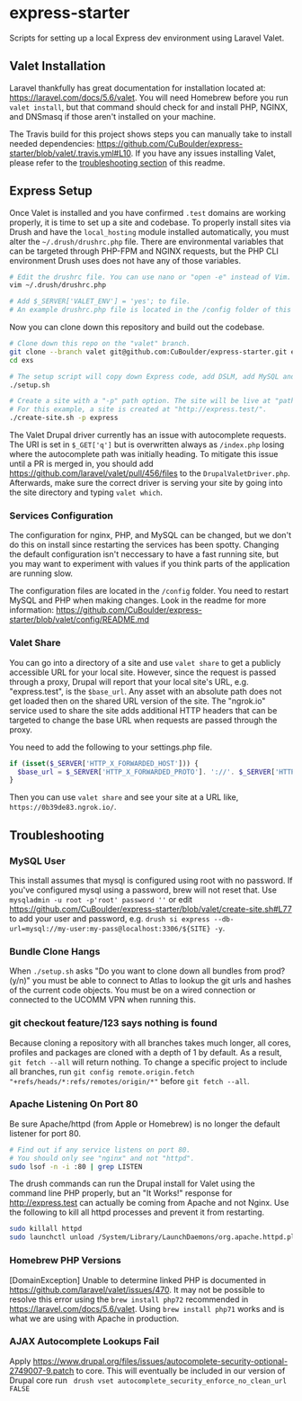 # express-starter
Scripts for setting up a local Express dev environment using Laravel Valet.

## Valet Installation
Laravel thankfully has great documentation for installation located at: https://laravel.com/docs/5.6/valet. You will need Homebrew before you run `valet install`, but that command should check for and install PHP, NGINX, and DNSmasq if those aren't installed on your machine.

The Travis build for this project shows steps you can manually take to install needed dependencies: https://github.com/CuBoulder/express-starter/blob/valet/.travis.yml#L10. If you have any issues installing Valet, please refer to the [troubleshooting section](https://github.com/CuBoulder/express-starter#troubleshooting) of this readme.

## Express Setup
Once Valet is installed and you have confirmed `.test` domains are working properly, it is time to set up a site and codebase. To properly install sites via Drush and have the `local_hosting` module installed automatically, you must alter the `~/.drush/drushrc.php` file. There are environmental variables that can be targeted through PHP-FPM and NGINX requests, but the PHP CLI environment Drush uses does not have any of those variables.

```bash
# Edit the drushrc file. You can use nano or "open -e" instead of Vim.
vim ~/.drush/drushrc.php

# Add $_SERVER['VALET_ENV'] = 'yes'; to file.
# An example drushrc.php file is located in the /config folder of this repo.
```

Now you can clone down this repository and build out the codebase.

```bash
# Clone down this repo on the "valet" branch. 
git clone --branch valet git@github.com:CuBoulder/express-starter.git exs
cd exs

# The setup script will copy down Express code, add DSLM, add MySQL and PHP settings, and "park" the /web directory.
./setup.sh

# Create a site with a "-p" path option. The site will be live at "path.test" when installation finishes.
# For this example, a site is created at "http://express.test/".
./create-site.sh -p express
```

The Valet Drupal driver currently has an issue with autocomplete requests. The URI is set in `$_GET['q']` but is overwritten always as `/index.php` losing where the autocomplete path was initially heading. To mitigate this issue until a PR is merged in, you should add https://github.com/laravel/valet/pull/456/files to the `DrupalValetDriver.php`. Afterwards, make sure the correct driver is serving your site by going into the site directory and typing `valet which`.

### Services Configuration

The configuration for nginx, PHP, and MySQL can be changed, but we don't do this on install since restarting the services has been spotty. Changing the default configuration isn't neccessary to have a fast running site, but you may want to experiment with values if you think parts of the application are running slow.

The configuration files are located in the `/config` folder. You need to restart MySQL and PHP when making changes. Look in the readme for more information: https://github.com/CuBoulder/express-starter/blob/valet/config/README.md

### Valet Share

You can go into a directory of a site and use `valet share` to get a publicly accessible URL for your local site. However, since the request is passed through a proxy, Drupal will report that your local site's URL, e.g. "express.test", is the `$base_url`. Any asset with an absolute path does not get loaded then on the shared URL version of the site. The "ngrok.io" service used to share the site adds additional HTTP headers that can be targeted to change the base URL when requests are passed through the proxy.

You need to add the following to your settings.php file.

```php
if (isset($_SERVER['HTTP_X_FORWARDED_HOST'])) {
  $base_url = $_SERVER['HTTP_X_FORWARDED_PROTO']. '://'. $_SERVER['HTTP_X_FORWARDED_HOST'];
}
```

Then you can use `valet share` and see your site at a URL like, `https://0b39de83.ngrok.io/`.

## Troubleshooting

### MySQL User

This install assumes that mysql is configured using root with no password.  If you've configured mysql using a password, brew will not reset that.  Use `mysqladmin -u root -p'root' password ''` or edit https://github.com/CuBoulder/express-starter/blob/valet/create-site.sh#L77 to add your user and password, e.g. `drush si express --db-url=mysql://my-user:my-pass@localhost:3306/${SITE} -y`.

### Bundle Clone Hangs

When `./setup.sh` asks "Do you want to clone down all bundles from prod? (y/n)" you must be able to connect to Atlas to lookup the git urls and hashes of the current code objects. You must be on a wired connection or connected to the UCOMM VPN when running this. 

### git checkout feature/123 says nothing is found

Because cloning a repository with all branches takes much longer, all cores, profiles and packages are cloned with a depth of 1 by default. As a result, `git fetch --all` will return nothing. To change a specific project to include all branches, run `git config remote.origin.fetch "+refs/heads/*:refs/remotes/origin/*"` before `git fetch --all`.  

### Apache Listening On Port 80

Be sure Apache/httpd (from Apple or Homebrew) is no longer the default listener for port 80.  

```bash
# Find out if any service listens on port 80.
# You should only see "nginx" and not "httpd".
sudo lsof -n -i :80 | grep LISTEN
```

The drush commands can run the Drupal install for Valet using the command line PHP properly, but an "It Works!" response for http://express.test can actually be coming from Apache and not Nginx. Use the following to kill all httpd processes and prevent it from restarting.

```bash
sudo killall httpd
sudo launchctl unload /System/Library/LaunchDaemons/org.apache.httpd.plist
```

### Homebrew PHP Versions

[DomainException] Unable to determine linked PHP is documented in https://github.com/laravel/valet/issues/470.  It may not be possible to resolve this error using the `brew install php72` recommended in https://laravel.com/docs/5.6/valet.  Using `brew install php71` works and is what we are using with Apache in production.

### AJAX Autocomplete Lookups Fail

Apply https://www.drupal.org/files/issues/autocomplete-security-optional-2749007-9.patch to core. This will eventually be included in our version of Drupal core
run ` drush vset autocomplete_security_enforce_no_clean_url FALSE`
